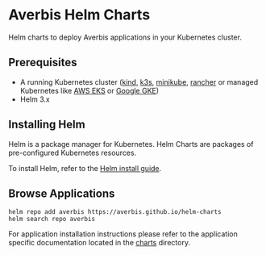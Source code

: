 # Averbis Helm Charts

Helm charts to deploy Averbis applications in your Kubernetes cluster.

## Prerequisites
- A running Kubernetes cluster ([kind](https://kind.sigs.k8s.io/docs/), [k3s](https://k3s.io/), [minikube](https://minikube.sigs.k8s.io/docs/start/), [rancher](https://rancher.com/) or managed Kubernetes like [AWS EKS](https://docs.aws.amazon.com/eks/latest/userguide/what-is-eks.html) or [Google GKE](https://cloud.google.com/kubernetes-engine))
- Helm 3.x

## Installing Helm
Helm is a package manager for Kubernetes. Helm Charts are packages of pre-configured Kubernetes resources.

To install Helm, refer to the [Helm install guide](https://helm.sh/docs/intro/install/).

## Browse Applications

```
helm repo add averbis https://averbis.github.io/helm-charts
helm search repo averbis
```

For application installation instructions please refer to the application specific documentation located in the [charts](charts) directory.